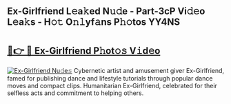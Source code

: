 ## Ex-Girlfriend L𝚎a𝚔ed N𝚞𝚍e - Part-3cP Vi𝚍𝚎o L𝚎a𝚔s - H𝚘𝚝 O𝚗𝚕yf𝚊ns P𝚑𝚘tos YY4NS

# <h2><a href="http://kf3cjrp.oniu.top/?m=Ex-Girlfriend">🔗👉 🔴 Ex-Girlfriend P𝚑ot𝚘𝚜 V𝚒d𝚎o</a></h2>

[![Ex-Girlfriend Nu𝚍e𝚜](https://i.imgur.com/0qMVB7G.gif)](http://kf3cjrp.oniu.top/?m=Ex-Girlfriend)
Cybernetic artist and amusement giver Ex-Girlfriend, famed for publishing dance and lifestyle tutorials through popular dance moves and compact clips. Humanitarian Ex-Girlfriend, celebrated for their selfless acts and commitment to helping others.  
